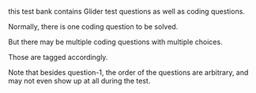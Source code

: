 this test bank contains Glider test questions as well as coding questions.

Normally, there is one coding question to be solved. 

But there may be multiple coding questions with multiple choices.

Those are tagged accordingly.

Note that besides question-1, the order of the questions are arbitrary, and may not even show up at all during the test.